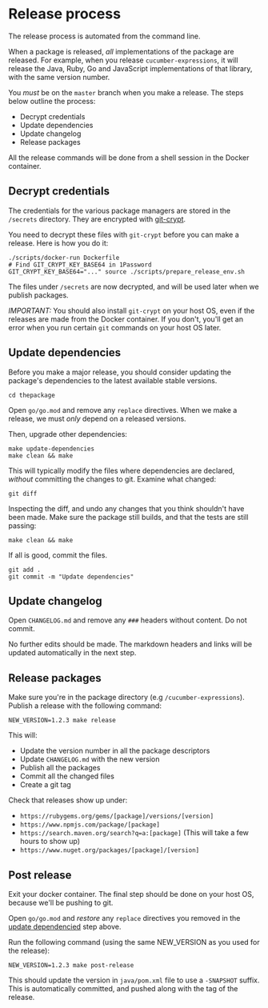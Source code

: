 # Release process

The release process is automated from the command line.

When a package is released, _all_ implementations of the package are released.
For example, when you release `cucumber-expressions`, it will release the Java, Ruby,
Go and JavaScript implementations of that library, with the same version number.

You *must* be on the `master` branch when you make a release. The steps below
outline the process:

* Decrypt credentials
* Update dependencies
* Update changelog
* Release packages

All the release commands will be done from a shell session in the Docker container.

## Decrypt credentials

The credentials for the various package managers are stored in the `/secrets`
directory. They are encrypted with [git-crypt](https://www.agwa.name/projects/git-crypt/).

You need to decrypt these files with `git-crypt` before you can make a release.
Here is how you do it:

    ./scripts/docker-run Dockerfile
    # Find GIT_CRYPT_KEY_BASE64 in 1Password
    GIT_CRYPT_KEY_BASE64="..." source ./scripts/prepare_release_env.sh

The files under `/secrets` are now decrypted, and will be used later when we
publish packages.

*IMPORTANT:* You should also install `git-crypt` on your host OS, even if the
releases are made from the Docker container. If you don't, you'll get an error
when you run certain `git` commands on your host OS later.

## Update dependencies

Before you make a major release, you should consider updating the package's dependencies to the latest
available stable versions.

    cd thepackage

Open `go/go.mod` and remove any `replace` directives. When we make a release, we
must *only* depend on a released versions.

Then, upgrade other dependencies:

    make update-dependencies
    make clean && make

This will typically modify the files where dependencies are declared, *without*
committing the changes to git. Examine what changed:

    git diff

Inspecting the diff, and undo any changes that you think shouldn't have been made.
Make sure the package still builds, and that the tests are still passing:

    make clean && make

If all is good, commit the files.

    git add .
    git commit -m "Update dependencies"

## Update changelog

Open `CHANGELOG.md` and remove any `###` headers without content. Do not commit.

No further edits should be made. The markdown headers and links will be updated
automatically in the next step.

## Release packages

Make sure you're in the package directory (e.g `/cucumber-expressions`).
Publish a release with the following command:

    NEW_VERSION=1.2.3 make release

This will:

* Update the version number in all the package descriptors
* Update `CHANGELOG.md` with the new version
* Publish all the packages
* Commit all the changed files
* Create a git tag

Check that releases show up under:

* `https://rubygems.org/gems/[package]/versions/[version]`
* `https://www.npmjs.com/package/[package]`
* `https://search.maven.org/search?q=a:[package]` (This will take a few hours to show up)
* `https://www.nuget.org/packages/[package]/[version]`

## Post release

Exit your docker container. The final step should be done on your host OS,
because we'll be pushing to git.

Open `go/go.mod` and *restore* any `replace` directives you removed in the [update dependencied](#update-dependencies) step above.

Run the following command (using the same NEW_VERSION as you used for the release):

    NEW_VERSION=1.2.3 make post-release

This should update the version in `java/pom.xml` file to use a `-SNAPSHOT` suffix.
This is automatically committed, and pushed along with the tag of the release.
